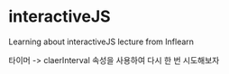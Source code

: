 # interactiveJS
Learning about interactiveJS lecture from Inflearn

타이머 -> claerInterval 속성을 사용하여 다시 한 번 시도해보자

